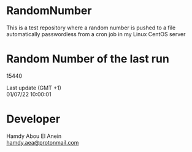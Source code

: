 # RandomNumber    
This is a test repository where a random number is pushed to a file automatically passwordless from a cron job in my Linux CentOS server    
# Random Number of the last run   
15440
      
Last update (GMT +1)    
01/07/22 10:00:01
# Developer    
Hamdy Abou El Anein   
hamdy.aea@protonmail.com
